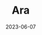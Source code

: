---
type: constellation
title: "Ara"
date: 2023-06-07
borders:
  - Apus
  - Corona Australis
  - Norma
  - Pavo
  - Scorpius
  - Telescopium
  - Triangulum Australe
hashtag: ara
subdivision-of:
  - southern celestial hemisphere
tags:
  - Constellation
---